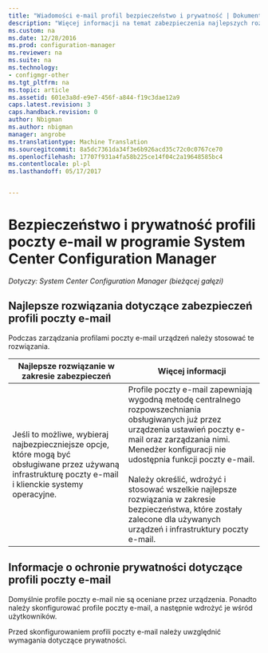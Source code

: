```yaml
---
title: "Wiadomości e-mail profil bezpieczeństwo i prywatność | Dokumentacja firmy Microsoft"
description: "Więcej informacji na temat zabezpieczenia najlepszych rozwiązań do zarządzania profilami poczty e-mail urządzeń w programie System Center Configuration Manager."
ms.custom: na
ms.date: 12/28/2016
ms.prod: configuration-manager
ms.reviewer: na
ms.suite: na
ms.technology:
- configmgr-other
ms.tgt_pltfrm: na
ms.topic: article
ms.assetid: 601e3a8d-e9e7-456f-a844-f19c3dae12a9
caps.latest.revision: 3
caps.handback.revision: 0
author: Nbigman
ms.author: nbigman
manager: angrobe
ms.translationtype: Machine Translation
ms.sourcegitcommit: 8a5dc7361da34f3e6b926acd35c72c0c0767ce70
ms.openlocfilehash: 17707f931a4fa58b225ce14f04c2a19648585bc4
ms.contentlocale: pl-pl
ms.lasthandoff: 05/17/2017


---
```

# <a name="security-and-privacy-for-email-profiles-in-system-center-configuration-manager"></a>Bezpieczeństwo i prywatność profili poczty e-mail w programie System Center Configuration Manager

*Dotyczy: System Center Configuration Manager (bieżącej gałęzi)*

## <a name="security-best-practices-for-email-profiles"></a>Najlepsze rozwiązania dotyczące zabezpieczeń profili poczty e-mail  
 Podczas zarządzania profilami poczty e-mail urządzeń należy stosować te rozwiązania.  

|Najlepsze rozwiązanie w zakresie zabezpieczeń|Więcej informacji|  
|----------------------------|----------------------|  
|Jeśli to możliwe, wybieraj najbezpieczniejsze opcje, które mogą być obsługiwane przez używaną infrastrukturę poczty e-mail i klienckie systemy operacyjne.|Profile poczty e-mail zapewniają wygodną metodę centralnego rozpowszechniania obsługiwanych już przez urządzenia ustawień poczty e-mail oraz zarządzania nimi. Menedżer konfiguracji nie udostępnia funkcji poczty e-mail.<br /><br /> Należy określić, wdrożyć i stosować wszelkie najlepsze rozwiązania w zakresie bezpieczeństwa, które zostały zalecone dla używanych urządzeń i infrastruktury poczty e-mail.|  

## <a name="privacy-information-for-email-profiles"></a>Informacje o ochronie prywatności dotyczące profili poczty e-mail  
 Domyślnie profile poczty e-mail nie są oceniane przez urządzenia. Ponadto należy skonfigurować profile poczty e-mail, a następnie wdrożyć je wśród użytkowników.  

 Przed skonfigurowaniem profili poczty e-mail należy uwzględnić wymagania dotyczące prywatności.  

